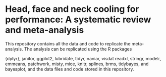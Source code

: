 # Head, face and neck cooling for performance: A systematic review and meta-analysis

This repository contains all the data and code to replicate the meta-analysis. The analysis can be replicated using the R packages


{dplyr}, janitor, ggplot2, lubridate, tidyr, naniar, visdat readxl, stringr, modelr, emmeans, patchwork, misty, mice, knitr, splines, brms, tidybayes, and bayesplot, and the data files and code stored in this repository.



